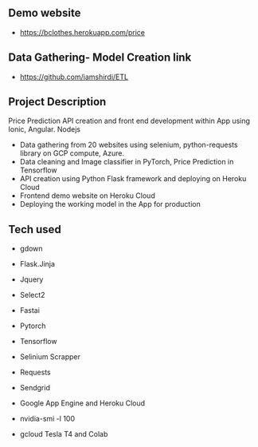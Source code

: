 ## Demo website
- https://bclothes.herokuapp.com/price

## Data Gathering- Model Creation link
- https://github.com/iamshirdi/ETL

## Project Description
Price Prediction API creation and front end development within App using Ionic, Angular. Nodejs

- Data gathering from 20 websites using selenium, python-requests library on GCP compute, Azure.
- Data cleaning and Image classifier in PyTorch, Price Prediction in Tensorflow
- API creation using Python Flask framework and deploying on Heroku Cloud
- Frontend demo website on Heroku Cloud
- Deploying the working model in the App for production

## Tech used

- gdown
- Flask.Jinja
- Jquery
- Select2
- Fastai
- Pytorch
- Tensorflow
- Selinium Scrapper
- Requests
- Sendgrid
- Google App Engine and Heroku Cloud



- nvidia-smi -l 100
- gcloud Tesla T4 and Colab

